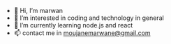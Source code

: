 - 👋 Hi, I’m marwan
- 👀 I’m interested in coding and technology in general
- 🌱 I’m currently learning node.js and react
- 📫 contact me in moujanemarwane@gmail.com
